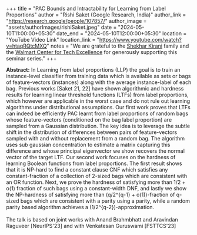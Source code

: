 +++
title = "PAC Bounds and Intractability for Learning from Label Proportions"
author = "Rishi Saket (Google Research, India)"
author_link = "https://research.google/people/107857/"
author_image = "assets/authorImages/rishiSaket.jpeg"
date = "2024-05-10T11:00:00+05:30"
date_end = "2024-05-10T12:00:00+05:30"
location = "YouTube Video Link"
location_link = "https://www.youtube.com/watch?v=htaqRQtcMXQ"
notes = "We are grateful to the <a href = "https://www.accel.com/people/shekhar-kirani" target= "_blank">Shekhar Kirani</a> family and the <a href = "https://www.csa.iisc.ac.in/cfe-walmart/" target= "_blank">Walmart Center for Tech Excellence</a> for generously supporting this seminar series."
+++

<b>Abstract:</b> 
In Learning from label proportions (LLP) the goal is to train an instance-level classifier from training data which is 
available as sets or bags of feature-vectors (instances) along with the average instance-label of each bag. Previous 
works [Saket 21, 22] have shown algorithmic and hardness results for learning linear threshold functions (LTFs) from 
label proportions, which however are applicable in the worst case and do not rule out learning algorithms under 
distributional assumptions.
Our first work proves that LTFs can indeed be efficiently PAC learnt from label proportions of random bags whose 
feature-vectors (conditioned on the bag label proportion) are sampled from a Gaussian distribution. The key idea 
is to leverage the subtle shift in the distribution of differences between pairs of feature-vectors sampled with 
and without replacement from a random bag. The algorithm uses sub gaussian concentration to estimate a matrix 
capturing this difference and whose principal eigenvector we show recovers the normal vector of the target LTF.
Our second work focuses on the hardness of learning Boolean functions from label proportions. The first result 
shows that it is NP-hard to find a constant clause CNF which satisfies any constant-fraction of a collection of 
2-sized bags which are consistent with an OR function. Next, we prove the hardness of satisfying more than 
1/2 + o(1) fraction of such bags using a constant-width DNF, and lastly we show the NP-hardness of satisfying 
more than (q/2^{q-1} + o(1))-fraction of q-sized bags which are consistent with a parity using a parity, while a 
random parity based algorithm achieves a (1/2^{q-2})-approximation.
<br><br>
The talk is based on joint works with Anand Brahmbhatt and Aravindan Raguveer [NeurIPS'23] and with Venkatesan 
Guruswami [FSTTCS'23]